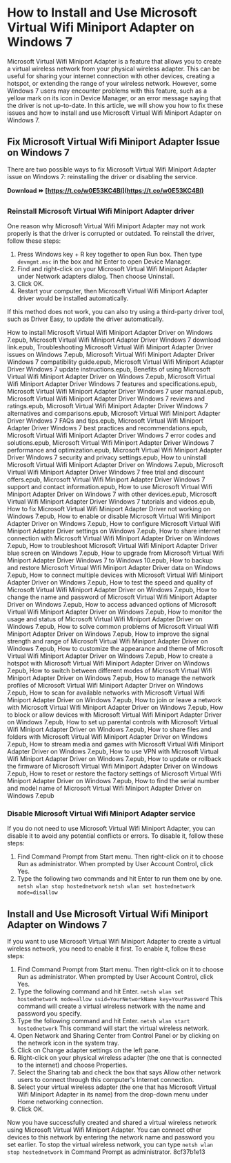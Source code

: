 
 
# How to Install and Use Microsoft Virtual Wifi Miniport Adapter on Windows 7
 
Microsoft Virtual Wifi Miniport Adapter is a feature that allows you to create a virtual wireless network from your physical wireless adapter. This can be useful for sharing your internet connection with other devices, creating a hotspot, or extending the range of your wireless network. However, some Windows 7 users may encounter problems with this feature, such as a yellow mark on its icon in Device Manager, or an error message saying that the driver is not up-to-date. In this article, we will show you how to fix these issues and how to install and use Microsoft Virtual Wifi Miniport Adapter on Windows 7.
 
## Fix Microsoft Virtual Wifi Miniport Adapter Issue on Windows 7
 
There are two possible ways to fix Microsoft Virtual Wifi Miniport Adapter issue on Windows 7: reinstalling the driver or disabling the service.
 
**Download ⏩ [https://t.co/w0E53KC4BI](https://t.co/w0E53KC4BI)**


 
### Reinstall Microsoft Virtual Wifi Miniport Adapter driver
 
One reason why Microsoft Virtual Wifi Miniport Adapter may not work properly is that the driver is corrupted or outdated. To reinstall the driver, follow these steps:
 
1. Press Windows key + R key together to open Run box. Then type `devmgmt.msc` in the box and hit Enter to open Device Manager.
2. Find and right-click on your Microsoft Virtual Wifi Miniport Adapter under Network adapters dialog. Then choose Uninstall.
3. Click OK.
4. Restart your computer, then Microsoft Virtual Wifi Miniport Adapter driver would be installed automatically.

If this method does not work, you can also try using a third-party driver tool, such as Driver Easy, to update the driver automatically.
 
How to install Microsoft Virtual Wifi Miniport Adapter Driver on Windows 7.epub,  Microsoft Virtual Wifi Miniport Adapter Driver Windows 7 download link.epub,  Troubleshooting Microsoft Virtual Wifi Miniport Adapter Driver issues on Windows 7.epub,  Microsoft Virtual Wifi Miniport Adapter Driver Windows 7 compatibility guide.epub,  Microsoft Virtual Wifi Miniport Adapter Driver Windows 7 update instructions.epub,  Benefits of using Microsoft Virtual Wifi Miniport Adapter Driver on Windows 7.epub,  Microsoft Virtual Wifi Miniport Adapter Driver Windows 7 features and specifications.epub,  Microsoft Virtual Wifi Miniport Adapter Driver Windows 7 user manual.epub,  Microsoft Virtual Wifi Miniport Adapter Driver Windows 7 reviews and ratings.epub,  Microsoft Virtual Wifi Miniport Adapter Driver Windows 7 alternatives and comparisons.epub,  Microsoft Virtual Wifi Miniport Adapter Driver Windows 7 FAQs and tips.epub,  Microsoft Virtual Wifi Miniport Adapter Driver Windows 7 best practices and recommendations.epub,  Microsoft Virtual Wifi Miniport Adapter Driver Windows 7 error codes and solutions.epub,  Microsoft Virtual Wifi Miniport Adapter Driver Windows 7 performance and optimization.epub,  Microsoft Virtual Wifi Miniport Adapter Driver Windows 7 security and privacy settings.epub,  How to uninstall Microsoft Virtual Wifi Miniport Adapter Driver on Windows 7.epub,  Microsoft Virtual Wifi Miniport Adapter Driver Windows 7 free trial and discount offers.epub,  Microsoft Virtual Wifi Miniport Adapter Driver Windows 7 support and contact information.epub,  How to use Microsoft Virtual Wifi Miniport Adapter Driver on Windows 7 with other devices.epub,  Microsoft Virtual Wifi Miniport Adapter Driver Windows 7 tutorials and videos.epub,  How to fix Microsoft Virtual Wifi Miniport Adapter Driver not working on Windows 7.epub,  How to enable or disable Microsoft Virtual Wifi Miniport Adapter Driver on Windows 7.epub,  How to configure Microsoft Virtual Wifi Miniport Adapter Driver settings on Windows 7.epub,  How to share internet connection with Microsoft Virtual Wifi Miniport Adapter Driver on Windows 7.epub,  How to troubleshoot Microsoft Virtual Wifi Miniport Adapter Driver blue screen on Windows 7.epub,  How to upgrade from Microsoft Virtual Wifi Miniport Adapter Driver Windows 7 to Windows 10.epub,  How to backup and restore Microsoft Virtual Wifi Miniport Adapter Driver data on Windows 7.epub,  How to connect multiple devices with Microsoft Virtual Wifi Miniport Adapter Driver on Windows 7.epub,  How to test the speed and quality of Microsoft Virtual Wifi Miniport Adapter Driver on Windows 7.epub,  How to change the name and password of Microsoft Virtual Wifi Miniport Adapter Driver on Windows 7.epub,  How to access advanced options of Microsoft Virtual Wifi Miniport Adapter Driver on Windows 7.epub,  How to monitor the usage and status of Microsoft Virtual Wifi Miniport Adapter Driver on Windows 7.epub,  How to solve common problems of Microsoft Virtual Wifi Miniport Adapter Driver on Windows 7.epub,  How to improve the signal strength and range of Microsoft Virtual Wifi Miniport Adapter Driver on Windows 7.epub,  How to customize the appearance and theme of Microsoft Virtual Wifi Miniport Adapter Driver on Windows 7.epub,  How to create a hotspot with Microsoft Virtual Wifi Miniport Adapter Driver on Windows 7.epub,  How to switch between different modes of Microsoft Virtual Wifi Miniport Adapter Driver on Windows 7.epub,  How to manage the network profiles of Microsoft Virtual Wifi Miniport Adapter Driver on Windows 7.epub,  How to scan for available networks with Microsoft Virtual Wifi Miniport Adapter Driver on Windows 7.epub,  How to join or leave a network with Microsoft Virtual Wifi Miniport Adapter Driver on Windows 7.epub,  How to block or allow devices with Microsoft Virtual Wifi Miniport Adapter Driver on Windows 7.epub,  How to set up parental controls with Microsoft Virtual Wifi Miniport Adapter Driver on Windows 7.epub,  How to share files and folders with Microsoft Virtual Wifi Miniport Adapter Driver on Windows 7.epub,  How to stream media and games with Microsoft Virtual Wifi Miniport Adapter Driver on Windows 7.epub,  How to use VPN with Microsoft Virtual Wifi Miniport Adapter Driver on Windows 7.epub,  How to update or rollback the firmware of Microsoft Virtual Wifi Miniport Adapter Driver on Windows 7.epub,  How to reset or restore the factory settings of Microsoft Virtual Wifi Miniport Adapter Driver on Windows 7.epub,  How to find the serial number and model name of Microsoft Virtual Wifi Miniport Adapter Driver on Windows 7.epub
 
### Disable Microsoft Virtual Wifi Miniport Adapter service
 
If you do not need to use Microsoft Virtual Wifi Miniport Adapter, you can disable it to avoid any potential conflicts or errors. To disable it, follow these steps:

1. Find Command Prompt from Start menu. Then right-click on it to choose Run as administrator. When prompted by User Account Control, click Yes.
2. Type the following two commands and hit Enter to run them one by one.
`netsh wlan stop hostednetwork`
`netsh wlan set hostednetwork mode=disallow`

## Install and Use Microsoft Virtual Wifi Miniport Adapter on Windows 7
 
If you want to use Microsoft Virtual Wifi Miniport Adapter to create a virtual wireless network, you need to enable it first. To enable it, follow these steps:

1. Find Command Prompt from Start menu. Then right-click on it to choose Run as administrator. When prompted by User Account Control, click Yes.
2. Type the following command and hit Enter.
`netsh wlan set hostednetwork mode=allow ssid=YourNetworkName key=YourPassword`
This command will create a virtual wireless network with the name and password you specify.
3. Type the following command and hit Enter.
`netsh wlan start hostednetwork`
This command will start the virtual wireless network.
4. Open Network and Sharing Center from Control Panel or by clicking on the network icon in the system tray.
5. Click on Change adapter settings on the left pane.
6. Right-click on your physical wireless adapter (the one that is connected to the internet) and choose Properties.
7. Select the Sharing tab and check the box that says Allow other network users to connect through this computer's Internet connection.
8. Select your virtual wireless adapter (the one that has Microsoft Virtual Wifi Miniport Adapter in its name) from the drop-down menu under Home networking connection.
9. Click OK.

Now you have successfully created and shared a virtual wireless network using Microsoft Virtual Wifi Miniport Adapter. You can connect other devices to this network by entering the network name and password you set earlier. To stop the virtual wireless network, you can type `netsh wlan stop hostednetwork` in Command Prompt as administrator.
 8cf37b1e13
 
